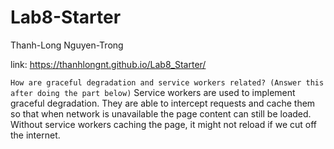 # Lab8-Starter

Thanh-Long Nguyen-Trong

link: https://thanhlongnt.github.io/Lab8_Starter/

`How are graceful degradation and service workers related? (Answer this after doing the part below)`
Service workers are used to implement graceful degradation. They are able to intercept requests and cache them so that when network is unavailable the page content can still be loaded. Without service workers caching the page, it might not reload if we cut off the internet. 